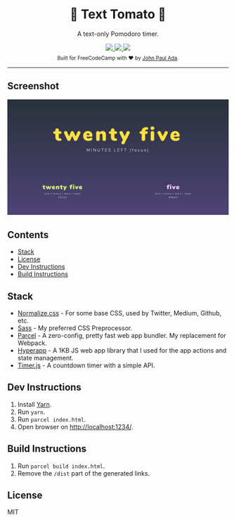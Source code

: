 <div align="center">
  <h1>🍅 Text Tomato 🍅</h1>
  <p>A text-only Pomodoro timer.</p>
</div>

<div align="center">
  <a href="http://forthebadge.com">
    <img src="http://forthebadge.com/images/badges/fuck-it-ship-it.svg" />
  </a>
  <a href="http://forthebadge.com">
    <img src="http://forthebadge.com/images/badges/built-with-love.svg" />
  </a>
  <a href="http://forthebadge.com">
    <img src="http://forthebadge.com/images/badges/uses-js.svg" />
  </a>
</div>

<div align="center">
  <sub>Built for FreeCodeCamp with ♥ by <a href="https://github.com/johnpaulada">John Paul Ada</a>.</sub>
</div>

---

## Screenshot
<div align="center">
  <a href="https://text-tomato.surge.sh/"><img src="./banner.png" /></a>
</div>

## Contents
- [Stack](#stack)
- [License](#license)
- [Dev Instructions](#dev-instructions)
- [Build Instructions](#build-instructions)

## Stack
- [Normalize.css](https://necolas.github.io/normalize.css/) - For some base CSS, used by Twitter, Medium, Github, etc.
- [Sass](http://sass-lang.com/) - My preferred CSS Preprocessor.
- [Parcel](https://parceljs.org/) - A zero-config, pretty fast web app bundler. My replacement for Webpack.
- [Hyperapp](https://hyperapp.js.org/) - A 1KB JS web app library that I used for the app actions and state management.
- [Timer.js](https://github.com/husa/timer.js/) - A countdown timer with a simple API.

## Dev Instructions
1. Install [Yarn](https://yarnpkg.com/en/).
2. Run `yarn`.
3. Run `parcel index.html`.
4. Open browser on [http://localhost:1234/](http://localhost:1234/).

## Build Instructions
1. Run `parcel build index.html`.
2. Remove the `/dist` part of the generated links.

## License
MIT
